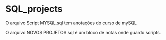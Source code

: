 # SQL_projects

O arquivo Script MYSQL.sql tem anotações do curso de mySQL

O arquivo NOVOS PROJETOS.sql é um bloco de notas onde guardo scripts.
